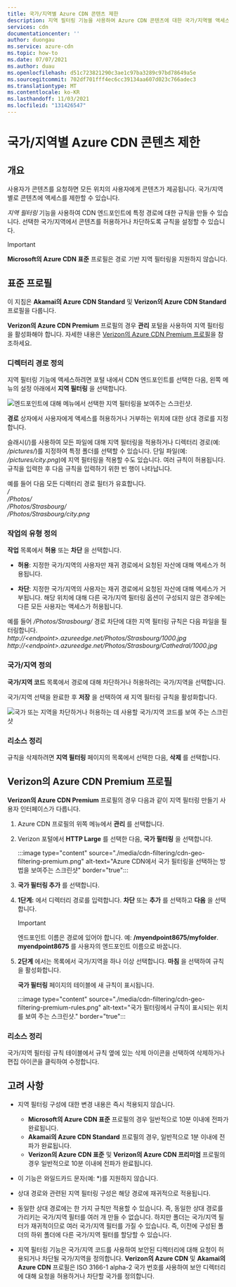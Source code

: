 ```yaml
---
title: 국가/지역별 Azure CDN 콘텐츠 제한
description: 지역 필터링 기능을 사용하여 Azure CDN 콘텐츠에 대한 국가/지역별 액세스를 제한하는 방법을 알아봅니다.
services: cdn
documentationcenter: ''
author: duongau
ms.service: azure-cdn
ms.topic: how-to
ms.date: 07/07/2021
ms.author: duau
ms.openlocfilehash: d51c723821290c3ae1c97ba3289c97bd78649a5e
ms.sourcegitcommit: 702df701fff4ec6cc39134aa607d023c766adec3
ms.translationtype: MT
ms.contentlocale: ko-KR
ms.lasthandoff: 11/03/2021
ms.locfileid: "131426547"
---
```

# <a name="restrict-azure-cdn-content-by-countryregion"></a>국가/지역별 Azure CDN 콘텐츠 제한

## <a name="overview"></a>개요
사용자가 콘텐츠를 요청하면 모든 위치의 사용자에게 콘텐츠가 제공됩니다. 국가/지역별로 콘텐츠에 액세스를 제한할 수 있습니다. 

*지역 필터링* 기능을 사용하여 CDN 엔드포인트에 특정 경로에 대한 규칙을 만들 수 있습니다. 선택한 국가/지역에서 콘텐츠를 허용하거나 차단하도록 규칙을 설정할 수 있습니다.

> [!IMPORTANT]
> **Microsoft의 Azure CDN 표준** 프로필은 경로 기반 지역 필터링을 지원하지 않습니다.
> 

## <a name="standard-profiles"></a>표준 프로필

이 지침은 **Akamai의 Azure CDN Standard** 및 **Verizon의 Azure CDN Standard** 프로필을 다룹니다.

**Verizon의 Azure CDN Premium** 프로필의 경우 **관리** 포털을 사용하여 지역 필터링을 활성화해야 합니다. 자세한 내용은 [Verizon의 Azure CDN Premium 프로필](#azure-cdn-premium-from-verizon-profiles)을 참조하세요.

### <a name="define-the-directory-path"></a>디렉터리 경로 정의
지역 필터링 기능에 액세스하려면 포털 내에서 CDN 엔드포인트를 선택한 다음, 왼쪽 메뉴의 설정 아래에서 **지역 필터링** 을 선택합니다. 

![엔드포인트에 대해 메뉴에서 선택한 지역 필터링을 보여주는 스크린샷.](./media/cdn-filtering/cdn-geo-filtering-standard.png)

**경로** 상자에서 사용자에게 액세스를 허용하거나 거부하는 위치에 대한 상대 경로를 지정합니다. 

슬래시(/)를 사용하여 모든 파일에 대해 지역 필터링을 적용하거나 디렉터리 경로(예: */pictures/*)를 지정하여 특정 폴더를 선택할 수 있습니다. 단일 파일(예: */pictures/city.png*)에 지역 필터링을 적용할 수도 있습니다. 여러 규칙이 허용됩니다. 규칙을 입력한 후 다음 규칙을 입력하기 위한 빈 행이 나타납니다.

예를 들어 다음 모든 디렉터리 경로 필터가 유효합니다.   
*/*                                 
*/Photos/*      
*/Photos/Strasbourg/*      
*/Photos/Strasbourg/city.png*

### <a name="define-the-type-of-action"></a>작업의 유형 정의

**작업** 목록에서 **허용** 또는 **차단** 을 선택합니다. 

- **허용**: 지정한 국가/지역의 사용자만 재귀 경로에서 요청된 자산에 대해 액세스가 허용됩니다.

- **차단**: 지정한 국가/지역의 사용자는 재귀 경로에서 요청된 자산에 대해 액세스가 거부됩니다. 해당 위치에 대해 다른 국가/지역 필터링 옵션이 구성되지 않은 경우에는 다른 모든 사용자는 액세스가 허용됩니다.

예를 들어 */Photos/Strasbourg/* 경로 차단에 대한 지역 필터링 규칙은 다음 파일을 필터링합니다.     
*http:\//\<endpoint>.azureedge.net/Photos/Strasbourg/1000.jpg*
*http:\//\<endpoint>.azureedge.net/Photos/Strasbourg/Cathedral/1000.jpg*

### <a name="define-the-countriesregions"></a>국가/지역 정의

**국가/지역 코드** 목록에서 경로에 대해 차단하거나 허용하려는 국가/지역을 선택합니다. 

국가/지역 선택을 완료한 후 **저장** 을 선택하여 새 지역 필터링 규칙을 활성화합니다. 

![국가 또는 지역을 차단하거나 허용하는 데 사용할 국가/지역 코드를 보여 주는 스크린샷](./media/cdn-filtering/cdn-geo-filtering-rules.png)

### <a name="clean-up-resources"></a>리소스 정리

규칙을 삭제하려면 **지역 필터링** 페이지의 목록에서 선택한 다음, **삭제** 를 선택합니다.

## <a name="azure-cdn-premium-from-verizon-profiles"></a>Verizon의 Azure CDN Premium 프로필

**Verizon의 Azure CDN Premium** 프로필의 경우 다음과 같이 지역 필터링 만들기 사용자 인터페이스가 다릅니다.

1. Azure CDN 프로필의 위쪽 메뉴에서 **관리** 를 선택합니다.

2. Verizon 포털에서 **HTTP Large** 를 선택한 다음, **국가 필터링** 을 선택합니다.

    :::image type="content" source="./media/cdn-filtering/cdn-geo-filtering-premium.png" alt-text="Azure CDN에서 국가 필터링을 선택하는 방법을 보여주는 스크린샷" border="true":::
  
3. **국가 필터링 추가** 를 선택합니다.

4. **1단계:** 에서 디렉터리 경로를 입력합니다. **차단** 또는 **추가** 를 선택하고 **다음** 을 선택합니다.

    > [!IMPORTANT]
    > 엔드포인트 이름은 경로에 있어야 합니다.  예: **/myendpoint8675/myfolder**.  **myendpoint8675** 를 사용자의 엔드포인트 이름으로 바꿉니다.
    > 
    
5. **2단계** 에서는 목록에서 국가/지역을 하나 이상 선택합니다. **마침** 을 선택하여 규칙을 활성화합니다. 
    
    **국가 필터링** 페이지의 테이블에 새 규칙이 표시됩니다.
    
    :::image type="content" source="./media/cdn-filtering/cdn-geo-filtering-premium-rules.png" alt-text="국가 필터링에서 규칙이 표시되는 위치를 보여 주는 스크린샷." border="true":::
 
### <a name="clean-up-resources"></a>리소스 정리
국가/지역 필터링 규칙 테이블에서 규칙 옆에 있는 삭제 아이콘을 선택하여 삭제하거나 편집 아이콘을 클릭하여 수정합니다.

## <a name="considerations"></a>고려 사항
* 지역 필터링 구성에 대한 변경 내용은 즉시 적용되지 않습니다.
   * **Microsoft의 Azure CDN 표준** 프로필의 경우 일반적으로 10분 이내에 전파가 완료됩니다. 
   * **Akamai의 Azure CDN Standard** 프로필의 경우, 일반적으로 1분 이내에 전파가 완료됩니다. 
   * **Verizon의 Azure CDN 표준** 및 **Verizon의 Azure CDN 프리미엄** 프로필의 경우 일반적으로 10분 이내에 전파가 완료됩니다. 
 
* 이 기능은 와일드카드 문자(예: *)를 지원하지 않습니다.

* 상대 경로와 관련된 지역 필터링 구성은 해당 경로에 재귀적으로 적용됩니다.

* 동일한 상대 경로에는 한 가지 규칙만 적용할 수 있습니다. 즉, 동일한 상대 경로를 가리키는 국가/지역 필터를 여러 개 만들 수 없습니다. 하지만 폴더는 국가/지역 필터가 재귀적이므로 여러 국가/지역 필터를 가질 수 있습니다. 즉, 이전에 구성된 폴더의 하위 폴더에 다른 국가/지역 필터를 할당할 수 있습니다.

* 지역 필터링 기능은 국가/지역 코드를 사용하여 보안된 디렉터리에 대해 요청이 허용되거나 차단될 국가/지역을 정의합니다.  **Verizon의 Azure CDN** 및 **Akamai의 Azure CDN** 프로필은 ISO 3166-1 alpha-2 국가 번호를 사용하여 보안 디렉터리에 대해 요청을 허용하거나 차단할 국가를 정의합니다. 

